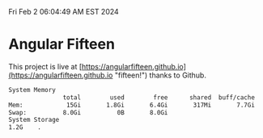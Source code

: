 Fri Feb  2 06:04:49 AM EST 2024

# Angular Fifteen


This project is live at [https://angularfifteen.github.io](https://angularfifteen.github.io "fifteen!") thanks to Github.

```bash
System Memory
               total        used        free      shared  buff/cache   available
Mem:            15Gi       1.8Gi       6.4Gi       317Mi       7.7Gi        13Gi
Swap:          8.0Gi          0B       8.0Gi
System Storage
1.2G	.
```
